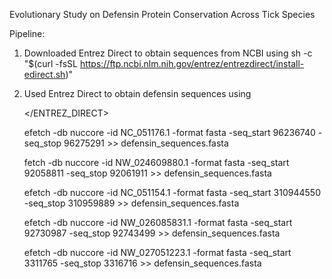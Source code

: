 Evolutionary Study on Defensin Protein Conservation Across Tick Species

Pipeline:
1. Downloaded Entrez Direct to obtain sequences from NCBI using sh -c "$(curl -fsSL https://ftp.ncbi.nlm.nih.gov/entrez/entrezdirect/install-edirect.sh)"
2. Used Entrez Direct to obtain defensin sequences using

   </ENTREZ_DIRECT>
	
   efetch -db nuccore -id NC_051176.1 -format fasta -seq_start 96236740 -seq_stop 96275291 >> defensin_sequences.fasta
   
   fetch -db nuccore -id NW_024609880.1 -format fasta -seq_start 92058811 -seq_stop 92061911 >> defensin_sequences.fasta
   
   efetch -db nuccore -id NC_051154.1 -format fasta -seq_start 310944550 -seq_stop 310959889 >> defensin_sequences.fasta
   
   efetch -db nuccore -id NW_026085831.1 -format fasta -seq_start 92730987 -seq_stop 92743499 >> defensin_sequences.fasta
   
   efetch -db nuccore -id NW_027051223.1 -format fasta -seq_start 3311765 -seq_stop 3316716 >> defensin_sequences.fasta
